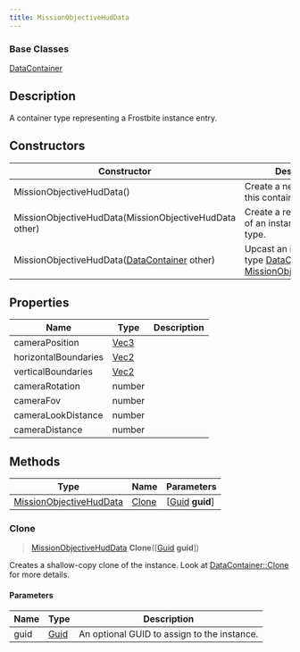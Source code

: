 ```yaml
---
title: MissionObjectiveHudData
---
```

### Base Classes

[DataContainer](/vext/ref/shared/class/datacontainer)

## Description

A container type representing a Frostbite instance entry.

## Constructors

| Constructor                                                                        | Description                                                                                                                           |
| ---------------------------------------------------------------------------------- | ------------------------------------------------------------------------------------------------------------------------------------- |
| MissionObjectiveHudData()                                                          | Create a new instance of this container type.                                                                                         |
| MissionObjectiveHudData(MissionObjectiveHudData other)                             | Create a reference copy of an instance of the same type.                                                                              |
| MissionObjectiveHudData([DataContainer](/vext/ref/shared/class/datacontainer) other) | Upcast an instance of type [DataContainer](/vext/ref/shared/class/datacontainer) to [MissionObjectiveHudData](MissionObjectiveHudData). |

## Properties

| Name                 | Type                              | Description |
| -------------------- | --------------------------------- | ----------- |
| cameraPosition       | [Vec3](/vext/ref/shared/class/vec3) |             |
| horizontalBoundaries | [Vec2](/vext/ref/shared/class/vec2) |             |
| verticalBoundaries   | [Vec2](/vext/ref/shared/class/vec2) |             |
| cameraRotation       | number                            |             |
| cameraFov            | number                            |             |
| cameraLookDistance   | number                            |             |
| cameraDistance       | number                            |             |

## Methods

| Type                                               | Name            | Parameters                                     |
| -------------------------------------------------- | --------------- | ---------------------------------------------- |
| [MissionObjectiveHudData](MissionObjectiveHudData) | [Clone](#clone) | \[[Guid](/vext/ref/shared/class/guid) **guid**\] |

### Clone

> [MissionObjectiveHudData](MissionObjectiveHudData) **Clone**(\[[Guid](/vext/ref/shared/class/guid) **guid**\])

Creates a shallow-copy clone of the instance. Look at [DataContainer::Clone](/vext/ref/shared/class/datacontainer#clone) for more details.

#### Parameters

| Name | Type         | Description                                 |
| ---- | ------------ | ------------------------------------------- |
| guid | [Guid](Guid) | An optional GUID to assign to the instance. |
